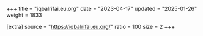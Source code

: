 +++
title = "iqbalrifai.eu.org"
date = "2023-04-17"
updated = "2025-01-26"
weight = 1833

[extra]
source = "https://iqbalrifai.eu.org/"
ratio = 100
size = 2
+++
